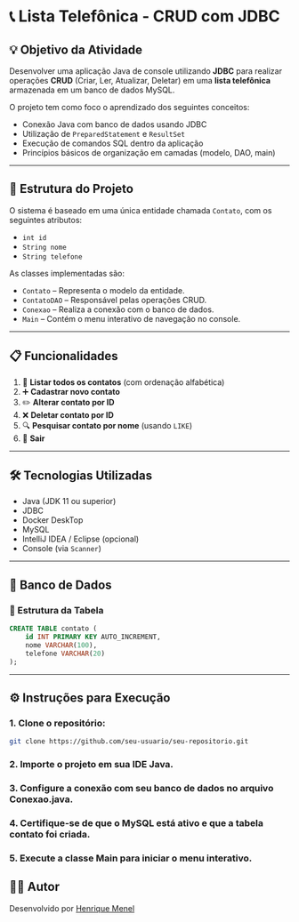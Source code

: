 # 📞 Lista Telefônica - CRUD com JDBC

## 💡 Objetivo da Atividade

Desenvolver uma aplicação Java de console utilizando **JDBC** para realizar operações **CRUD** (Criar, Ler, Atualizar, Deletar) em uma **lista telefônica** armazenada em um banco de dados MySQL.

O projeto tem como foco o aprendizado dos seguintes conceitos:

- Conexão Java com banco de dados usando JDBC
- Utilização de `PreparedStatement` e `ResultSet`
- Execução de comandos SQL dentro da aplicação
- Princípios básicos de organização em camadas (modelo, DAO, main)

---

## 🧱 Estrutura do Projeto

O sistema é baseado em uma única entidade chamada `Contato`, com os seguintes atributos:

- `int id`
- `String nome`
- `String telefone`

As classes implementadas são:

- `Contato` – Representa o modelo da entidade.
- `ContatoDAO` – Responsável pelas operações CRUD.
- `Conexao` – Realiza a conexão com o banco de dados.
- `Main` – Contém o menu interativo de navegação no console.

---

## 📋 Funcionalidades

1. 📄 **Listar todos os contatos** (com ordenação alfabética)
2. ➕ **Cadastrar novo contato**
3. ✏️ **Alterar contato por ID**
4. ❌ **Deletar contato por ID**
5. 🔍 **Pesquisar contato por nome** (usando `LIKE`)
6. 🚪 **Sair**

---

## 🛠️ Tecnologias Utilizadas

- Java (JDK 11 ou superior)
- JDBC
- Docker DeskTop
- MySQL
- IntelliJ IDEA / Eclipse (opcional)
- Console (via `Scanner`)

---

## 🧪 Banco de Dados

### 📌 Estrutura da Tabela

```sql
CREATE TABLE contato (
    id INT PRIMARY KEY AUTO_INCREMENT,
    nome VARCHAR(100),
    telefone VARCHAR(20)
);
```
---

## ⚙️ Instruções para Execução
### 1. Clone o repositório:
```bash
git clone https://github.com/seu-usuario/seu-repositorio.git
```
### 2. Importe o projeto em sua IDE Java.
### 3. Configure a conexão com seu banco de dados no arquivo Conexao.java.
### 4. Certifique-se de que o MySQL está ativo e que a tabela contato foi criada.
### 5. Execute a classe Main para iniciar o menu interativo.

## 👨‍💻 Autor
Desenvolvido por [Henrique Menel](https://github.com/HenriqueECM)
